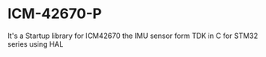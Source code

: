 # ICM-42670-P
It's a Startup library for ICM42670 the IMU sensor form TDK in C for STM32 series using HAL
